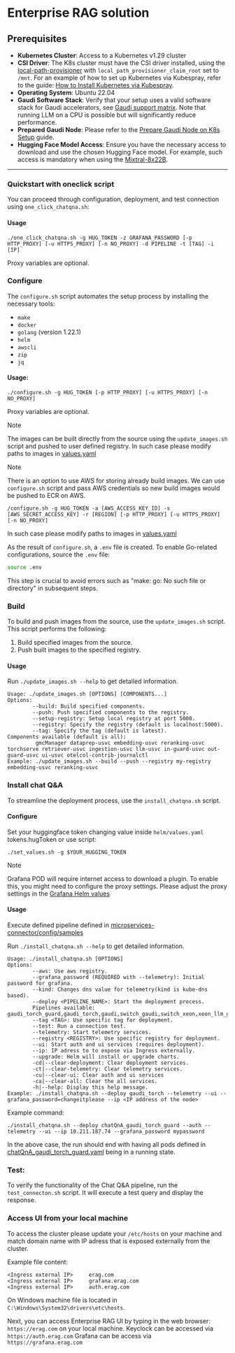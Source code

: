 # Enterprise RAG solution
## Prerequisites
- **Kubernetes Cluster**: Access to a Kubernetes v1.29 cluster
 - **CSI Driver**: The K8s cluster must have the CSI driver installed, using the [local-path-provisioner](https://github.com/rancher/local-path-provisioner) with `local_path_provisioner_claim_root` set to `/mnt`. For an example of how to set up Kubernetes via Kubespray, refer to the guide: [How to Install Kubernetes via Kubespray](../docs/install_kubernetes.md).
 - **Operating System**: Ubuntu 22.04
 - **Gaudi Software Stack**: Verify that your setup uses a valid software stack for Gaudi accelerators, see [Gaudi support matrix](https://docs.habana.ai/en/latest/Support_Matrix/Support_Matrix.html). Note that running LLM on a CPU is possible but will significantly reduce performance.
 - **Prepared Gaudi Node**: Please refer to the [Prepare Gaudi Node on K8s Setup](./microservices-connector/PREPARE_GAUDI.md) guide.
 - **Hugging Face Model Access**: Ensure you have the necessary access to download and use the chosen Hugging Face model. For example, such access is mandatory when using the [Mixtral-8x22B](https://huggingface.co/mistralai/Mixtral-8x22B-Instruct-v0.1).

------------

### Quickstart with oneclick script

You can proceed through configuration, deployment, and test connection using `one_click_chatqna.sh`:

#### Usage
```
./one_click_chatqna.sh -g HUG_TOKEN -z GRAFANA_PASSWORD [-p HTTP_PROXY] [-u HTTPS_PROXY] [-n NO_PROXY] -d PIPELINE -t [TAG] -i [IP]
```
Proxy variables are optional.

###  Configure
The `configure.sh` script automates the setup process by installing the necessary tools:

- `make`
- `docker`
- `golang` (version 1.22.1)
- `helm`
- `awscli`
- `zip`
- `jq`

#### Usage:
```
./configure.sh -g HUG_TOKEN [-p HTTP_PROXY] [-u HTTPS_PROXY] [-n NO_PROXY]
```
Proxy variables are optional.
> [!NOTE]
> The images can be built directly from the source using the `update_images.sh` script and pushed to user defined registry. In such case please modify paths to images in [values.yaml](./microservices-connector/helm/values.yaml)

> [!NOTE]
> There is an option to use AWS for storing already build images. We can use `configure.sh` script and pass AWS credentials so new build images would be pushed to ECR on AWS.

``` 
/configure.sh -g HUG_TOKEN -a [AWS_ACCESS_KEY_ID] -s [AWS_SECRET_ACCESS_KEY] -r [REGION] [-p HTTP_PROXY] [-u HTTPS_PROXY] [-n NO_PROXY]
```
In such case please modify paths to images in [values.yaml](./microservices-connector/helm/values.yaml)




As the result of `configure.sh`, a `.env` file is created. To enable Go-related configurations, source the `.env` file:

```sh
source .env
```

This step is crucial to avoid errors such as "make: go: No such file or directory" in subsequent steps.

### Build
To build and push images from the source, use the `update_images.sh` script. This script performs the following:
1. Build specified images from the source.
2. Push built images to the specified registry.

#### Usage
Run `./update_images.sh --help` to get detailed information.

```
Usage: ./update_images.sh [OPTIONS] [COMPONENTS...]
Options:
        --build: Build specified components.
        --push: Push specified components to the registry.
        --setup-registry: Setup local registry at port 5000.
        --registry: Specify the registry (default is localhost:5000).
        --tag: Specify the tag (default is latest).
Components available (default is all):
         gmcManager dataprep-usvc embedding-usvc reranking-usvc torchserve retriever-usvc ingestion-usvc llm-usvc in-guard-usvc out-guard-usvc ui-usvc otelcol-contrib-journalctl
Example: ./update_images.sh --build --push --registry my-registry embedding-usvc reranking-usvc
```

### Install chat Q&A
To streamline the deployment process, use the `install_chatqna.sh` script.

#### Configure

Set your huggingface token changing value inside `helm/values.yaml` tokens.hugToken or use script:

```
./set_values.sh -g $YOUR_HUGGING_TOKEN
```
> [!NOTE]
> Grafana POD will require internet access to download a plugin. To enable this, you might need to configure the proxy settings. Please adjust the proxy settings in the [Grafana Helm values](../telemetry/helm/values.yaml)

#### Usage

Execute defined pipeline defined in [microservices-connector/config/samples](./microservices-connector/config/samples/)

Run `./install_chatqna.sh --help` to get detailed information.
```
Usage: ./install_chatqna.sh [OPTIONS]
Options:
        --aws: Use aws registry.
        --grafana_password (REQUIRED with --telemetry): Initial password for grafana.
        --kind: Changes dns value for telemetry(kind is kube-dns based).
        --deploy <PIPELINE_NAME>: Start the deployment process.
        Pipelines available: gaudi_torch_guard,gaudi_torch,gaudi,switch_gaudi,switch_xeon,xeon_llm_guard,xeon_torch_llm_guard,xeon_torch,xeon
        --tag <TAG>: Use specific tag for deployment.
        --test: Run a connection test.
        --telemetry: Start telemetry services.
        --registry <REGISTRY>: Use specific registry for deployment.
        --ui: Start auth and ui services (requires deployment).
        --ip: IP adress to to expose via Ingress externally.
        --upgrade: Helm will install or upgrade charts.
        -cd|--clear-deployment: Clear deployment services.
        -ct|--clear-telemetry: Clear telemetry services.
        -cu|--clear-ui: Clear auth and ui services
        -ca|--clear-all: Clear the all services.
        -h|--help: Display this help message.
Example: ./install_chatqna.sh --deploy gaudi_torch --telemetry --ui --grafana_password=changeitplease --ip <IP address of the node>
```
Example command:
```
./install_chatqna.sh --deploy chatQnA_gaudi_torch_guard --auth --telemetry --ui --ip 10.211.187.74 --grafana_password mypassword
```

In the above case, the run should end with having all pods defined in [chatQnA_gaudi_torch_guard.yaml](./microservices-connector/config/samples/chatQnA_gaudi_torch.yaml) being in a running state.

### Test:
To verify the functionality of the Chat Q&A pipeline, run the `test_connecton.sh` script. It will execute a test query and display the response.

### Access UI from your local machine

To access the cluster please update your `/etc/hosts` on your machine and match domain name with IP adress that is exposed externally from the cluster.

Example file content:

```
<Ingress external IP>     erag.com
<Ingress external IP>     grafana.erag.com
<Ingress external IP>     auth.erag.com
``` 
On Windows machine file is located in `C:\Windows\System32\drivers\etc\hosts`.

Next, you can access Enterprise RAG UI by typing in the web browser: `https://erag.com` on your local machine. 
Keyclock can be accessed via `https://auth.erag.com`
Grafana can be access via `https://grafana.erag.com`
